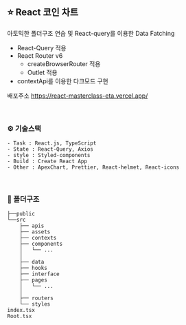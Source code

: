 ## ⭐️ React 코인 차트

아토믹한 폴더구조 연습 및 React-query를 이용한 Data Fatching

- React-Query 적용
- React Router v6
  - createBrowserRouter 적용
  - Outlet 적용
- contextApi를 이용한 다크모드 구현

배포주소 https://react-masterclass-eta.vercel.app/

<br>

### ⚙️ 기술스택

```
- Task : React.js, TypeScript
- State : React-Query, Axios
- style : Styled-components
- Build : Create React App
- Other : ApexChart, Prettier, React-helmet, React-icons
```

<br>

### 📁 폴더구조

```
├──public
└──src
    ├── apis
    ├── assets
    ├── contexts
    ├── components
    │   └── ...
    │
    ├── data
    ├── hooks
    ├── interface
    ├── pages
    │   └── ...
    │
    ├── routers
    └── styles
index.tsx
Root.tsx
```
